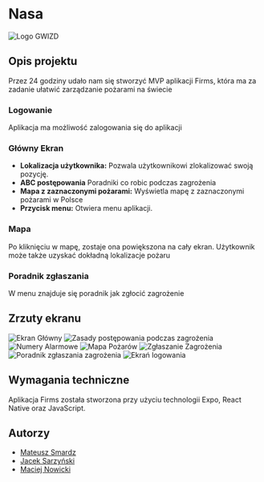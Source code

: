 # Nasa

![Logo GWIZD]([link_do_logo.png]([https://i.imgur.com/1yskRmX.png](https://i.imgur.com/oXo43tf.png)))

## Opis projektu

Przez 24 godziny udało nam się stworzyć MVP aplikacji Firms, która ma za zadanie ułatwić zarządzanie pożarami na świecie

### Logowanie

Aplikacja ma możliwość zalogowania się do aplikacji

### Główny Ekran

- **Lokalizacja użytkownika:** Pozwala użytkownikowi zlokalizować swoją pozycję.
- **ABC postępowania** Poradniki co robic podczas zagrożenia
- **Mapa z zaznaczonymi pożarami:** Wyświetla mapę z zaznaczonymi pożarami w Polsce
- **Przycisk menu:** Otwiera menu aplikacji.

### Mapa

Po kliknięciu w mapę, zostaje ona powiększona na cały ekran. Użytkownik może także uzyskać dokładną lokalizacje pożaru

### Poradnik zgłaszania

W menu znajduje się poradnik jak zgłocić zagrożenie 

## Zrzuty ekranu

![Ekran Główny]([https://i.imgur.com/Jacu7Zc.png](https://i.imgur.com/5aqApwn.png))
![Zasady postępowania podczas zagrożenia]([(https://i.imgur.com/SmiOHyr.png)](https://i.imgur.com/IFxZIFd.png))
![Numery Alarmowe]([(https://i.imgur.com/KjivyHi.png)](https://i.imgur.com/gHGJ5Ff.png))
![Mapa Pożarów]([(https://i.imgur.com/YimQZ7q.png)](https://i.imgur.com/iMxRQ8d.png))
![Zgłaszanie Zagrożenia]([(https://i.imgur.com/YimQZ7q.png)](https://i.imgur.com/YMZYOtZ.png))
![Poradnik zgłaszania zagrożenia]([(https://i.imgur.com/YimQZ7q.png)](https://i.imgur.com/a86pwqD.png))
![Ekrań logowania]([(https://i.imgur.com/YimQZ7q.png)](https://i.imgur.com/7kpXJym.png))

## Wymagania techniczne

Aplikacja Firms została stworzona przy użyciu technologii Expo, React Native oraz JavaScript.

## Autorzy

- [Mateusz Smardz](https://github.com/Nbaklub)
- [Jacek Sarzyński](https://github.com/Jacek2112)
- [Maciej Nowicki](https://github.com/MaciejNowicki2005)
